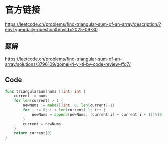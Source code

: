 # 官方链接
https://leetcode.cn/problems/find-triangular-sum-of-an-array/description/?envType=daily-question&envId=2025-09-30

## 题解
https://leetcode.cn/problems/find-triangular-sum-of-an-array/solutions/3796109/gomei-ri-yi-ti-by-code-review-ffd7/

## Code
```go
func triangularSum(nums []int) int {
    current := nums    
    for len(current) > 1 {
        newNums := make([]int, 0, len(current)-1)
        for i := 0; i < len(current)-1; i++ {
            newNums = append(newNums, (current[i] + current[i + 1])%10)
        }
        current = newNums
    }
    return current[0]
}
```